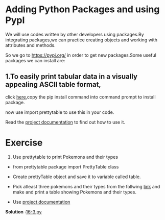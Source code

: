 # Adding Python Packages and using PypI 

We will use codes written by other developers using packages.By integrating packages,we can practice creating objects and working with attributes and methods.

So we go to https://pypi.org/ in order to get new packages.Some useful packages we can install are:

## 1.To  easily print tabular data in a visually appealing ASCII table format,

click [here](https://pypi.org/project/prettytable/),copy the pip install command into command prompt to install package.

now use import prettytable to use this in your code.

Read the [project documentation](https://code.google.com/archive/p/prettytable/wikis/Tutorial.wiki) to find out how to use it.


# Exercise
1. Use prettytable to print Pokemons and their types

* from prettytable package import PrettyTable class

* Create prettyTable object and save it to variable called table.

* Pick atleast three pokemons and their types from the follwing [link](https://pokemondb.net/pokedex/game/x-y) and make and print a table showing Pokemons and their types.

* Use [project documentation](https://code.google.com/archive/p/prettytable/wikis/Tutorial.wiki) 

**Solution** :[16-3.py](https://github.com/priyanka-111-droid/100daysofcode/blob/main/Day016/exercises/python_packages/16-3.py)
